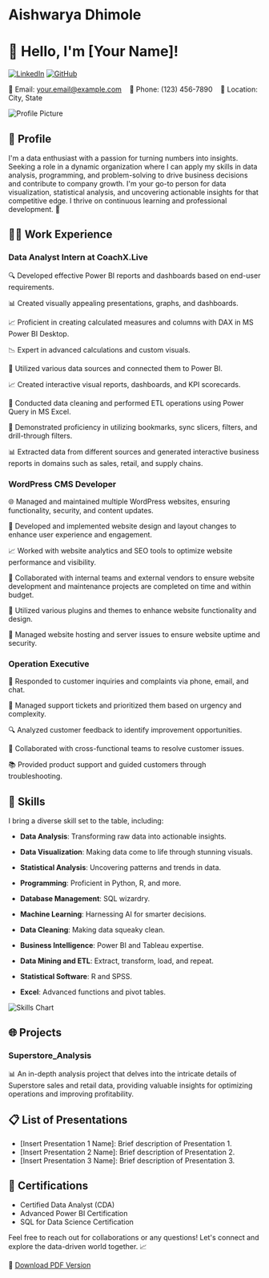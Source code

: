 # Aishwarya Dhimole
# 👋 Hello, I'm [Your Name]!

[![LinkedIn](https://img.shields.io/badge/LinkedIn-Connect-blue)](https://www.linkedin.com/in/yourname/)
[![GitHub](https://img.shields.io/badge/GitHub-Follow-9cf)](https://github.com/yourusername)

📧 Email: your.email@example.com &nbsp;&nbsp; 📱 Phone: (123) 456-7890 &nbsp;&nbsp; 📍 Location: City, State

![Profile Picture](your_profile_picture.jpg)

## 🌟 Profile

I'm a data enthusiast with a passion for turning numbers into insights. Seeking a role in a dynamic organization where I can apply my skills in data analysis, programming, and problem-solving to drive business decisions and contribute to company growth. I'm your go-to person for data visualization, statistical analysis, and uncovering actionable insights for that competitive edge. I thrive on continuous learning and professional development. 🚀

## 👩‍💼 Work Experience

### Data Analyst Intern at CoachX.Live

🔍 Developed effective Power BI reports and dashboards based on end-user requirements.

📊 Created visually appealing presentations, graphs, and dashboards.

📈 Proficient in creating calculated measures and columns with DAX in MS Power BI Desktop.

📉 Expert in advanced calculations and custom visuals.

🔌 Utilized various data sources and connected them to Power BI.

📈 Created interactive visual reports, dashboards, and KPI scorecards.

🧹 Conducted data cleaning and performed ETL operations using Power Query in MS Excel.

🎯 Demonstrated proficiency in utilizing bookmarks, sync slicers, filters, and drill-through filters.

📊 Extracted data from different sources and generated interactive business reports in domains such as sales, retail, and supply chains.

### WordPress CMS Developer

🌐 Managed and maintained multiple WordPress websites, ensuring functionality, security, and content updates.

🎨 Developed and implemented website design and layout changes to enhance user experience and engagement.

📈 Worked with website analytics and SEO tools to optimize website performance and visibility.

🤝 Collaborated with internal teams and external vendors to ensure website development and maintenance projects are completed on time and within budget.

🧩 Utilized various plugins and themes to enhance website functionality and design.

🚀 Managed website hosting and server issues to ensure website uptime and security.

### Operation Executive

💬 Responded to customer inquiries and complaints via phone, email, and chat.

🎫 Managed support tickets and prioritized them based on urgency and complexity.

🔍 Analyzed customer feedback to identify improvement opportunities.

🤝 Collaborated with cross-functional teams to resolve customer issues.

📚 Provided product support and guided customers through troubleshooting.

## 🚀 Skills

I bring a diverse skill set to the table, including:
- **Data Analysis**: Transforming raw data into actionable insights.

- **Data Visualization**: Making data come to life through stunning visuals.
- **Statistical Analysis**: Uncovering patterns and trends in data.
- **Programming**: Proficient in Python, R, and more.
- **Database Management**: SQL wizardry.
- **Machine Learning**: Harnessing AI for smarter decisions.
- **Data Cleaning**: Making data squeaky clean.
- **Business Intelligence**: Power BI and Tableau expertise.
- **Data Mining and ETL**: Extract, transform, load, and repeat.
- **Statistical Software**: R and SPSS.
- **Excel**: Advanced functions and pivot tables.

![Skills Chart](skills_chart.png)

## 🌐 Projects

### Superstore_Analysis

📊 An in-depth analysis project that delves into the intricate details of Superstore sales and retail data, providing valuable insights for optimizing operations and improving profitability.

## 📋 List of Presentations

- [Insert Presentation 1 Name]: Brief description of Presentation 1.
- [Insert Presentation 2 Name]: Brief description of Presentation 2.
- [Insert Presentation 3 Name]: Brief description of Presentation 3.

## 📜 Certifications

- Certified Data Analyst (CDA)
- Advanced Power BI Certification
- SQL for Data Science Certification

Feel free to reach out for collaborations or any questions! Let's connect and explore the data-driven world together. 📈



🔗 [Download PDF Version](resume-yourname.pdf)

